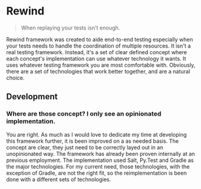 # Rewind

> When replaying your tests isn't enough.

Rewind framework was created to aide end-to-end testing especially when your tests needs to handle the coordination of multiple resources.
It isn't a real testing framework.
Instead, it's a set of clear defined concept where each concept's implementation can use whatever technology it wants.
It uses whatever testing framework you are most comfortable with.
Obviously, there are a set of technologies that work better together, and are a natural choice.

## Development

### Where are those concept? I only see an opinionated implementation.
You are right.
As much as I would love to dedicate my time at developing this framework further, it is been improved on a as needed basis.
The concept are clear, they just need to be correctly layed out in an unopinionated way.
The framework has already been proven internally at an previous employment.
The implementation used Salt, Py.Test and Gradle as the major technologies.
For my current need, those technologies, with the exception of Gradle, are not the right fit, so the reimplementation is been done with a different sets of technologies.